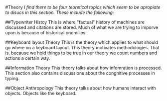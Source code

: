 #Theory
_I find there to be four teoretical topics which seem to be apropiate to disucs in this section. These include the following:_

##Typewriter Histoy
This is where "factual" history of machines are discussed and citations are stored. Much of what we are trying to imporve upon is because of historical onomilies.

##Keyboard layout Theory
This is the theory which applies to what should go where on a keyboard layout. This theory motivates methodologies. That is, because we hold things to be true in our theory we count numbers and actions a certain way.

##Information Theory
This theory talks about how infomration is processed. This section also contains discussions about the congnitive processes in typing.

##Object Anthropology
This theory talks about how humans interact with objects. Objects like the keyboard.
